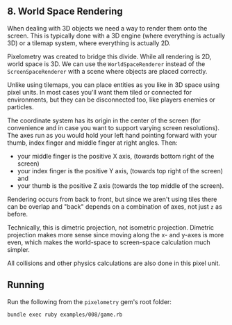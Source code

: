 ## 8. World Space Rendering

When dealing with 3D objects we need a way to render them onto the screen. This
is typically done with a 3D engine (where everything is actually 3D) or a
tilemap system, where everything is actually 2D.

Pixelometry was created to bridge this divide. While all rendering is 2D, world
space is 3D. We can use the `WorldSpaceRenderer` instead of the
`ScreenSpaceRenderer` with a scene where objects are placed correctly.

Unlike using tilemaps, you can place entities as you like in 3D space using
pixel units. In most cases you'll want them tiled or connected for
environments, but they can be disconnected too, like players enemies or
particles.

The coordinate system has its origin in the center of the screen (for
convenience and in case you want to support varying screen resolutions). The
axes run as you would hold your left hand pointing forward with your thumb,
index finger and middle finger at right angles. Then:

- your middle finger is the positive X axis, (towards bottom right of the screen)
- your index finger is the positive Y axis, (towards top right of the screen) and
- your thumb is the positive Z axis (towards the top middle of the screen).

Rendering occurs from back to front, but since we aren't using tiles there can
be overlap and "back" depends on a combination of axes, not just `z` as before.

Technically, this is dimetric projection, not isometric projection. Dimetric
projection makes more sense since moving along the x- and y-axes is more even,
which makes the world-space to screen-space calculation much simpler.

All collisions and other physics calculations are also done in this pixel unit.

## Running

Run the following from the `pixelometry` gem's root folder:

```sh
bundle exec ruby examples/008/game.rb
```
